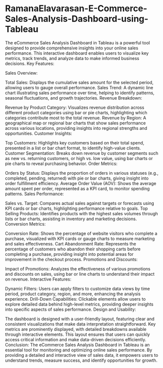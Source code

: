 # RamanaElavarasan-E-Commerce-Sales-Analysis-Dashboard-using-Tableau
The eCommerce Sales Analysis Dashboard in Tableau is a powerful tool designed to provide comprehensive insights into your online sales performance. This interactive dashboard enables users to visualize key metrics, track trends, and analyze data to make informed business decisions. 
Key Features:

Sales Overview:

Total Sales: Displays the cumulative sales amount for the selected period, allowing users to gauge overall performance.
Sales Trend: A dynamic line chart illustrating sales performance over time, helping to identify patterns, seasonal fluctuations, and growth trajectories.
Revenue Breakdown:

Revenue by Product Category: Visualizes revenue distribution across different product categories using bar or pie charts, highlighting which categories contribute most to the total revenue.
Revenue by Region: A geographical map or regional bar charts that show sales performance across various locations, providing insights into regional strengths and opportunities.
Customer Insights:

Top Customers: Highlights key customers based on their total spend, presented in a list or bar chart format, to identify high-value clients.
Customer Segmentation: Breaks down revenue by customer segments such as new vs. returning customers, or high vs. low value, using bar charts or pie charts to reveal purchasing behavior.
Order Metrics:

Orders by Status: Displays the proportion of orders in various statuses (e.g., completed, pending, returned) with pie or bar charts, giving insight into order fulfillment efficiency.
Average Order Value (AOV): Shows the average amount spent per order, represented as a KPI card, to monitor spending patterns.
Sales Performance:

Sales vs. Target: Compares actual sales against targets or forecasts using KPI cards or bar charts, highlighting performance relative to goals.
Top Selling Products: Identifies products with the highest sales volumes through lists or bar charts, assisting in inventory and marketing decisions.
Conversion Metrics:

Conversion Rate: Shows the percentage of website visitors who complete a purchase, visualized with KPI cards or gauge charts to measure marketing and sales effectiveness.
Cart Abandonment Rate: Represents the percentage of customers who abandon their shopping carts before completing a purchase, providing insight into potential areas for improvement in the checkout process.
Promotions and Discounts:

Impact of Promotions: Analyzes the effectiveness of various promotions and discounts on sales, using bar or line charts to understand their impact on revenue.
Interactive Features:

Dynamic Filters: Users can apply filters to customize data views by time period, product category, region, and more, enhancing the analysis experience.
Drill-Down Capabilities: Clickable elements allow users to explore detailed data behind high-level metrics, providing deeper insights into specific aspects of sales performance.
Design and Usability:

The dashboard is designed with a user-friendly layout, featuring clear and consistent visualizations that make data interpretation straightforward. Key metrics are prominently displayed, with detailed breakdowns available through interactive elements. This layout ensures that users can quickly access critical information and make data-driven decisions efficiently.
Conclusion: The eCommerce Sales Analysis Dashboard in Tableau is an essential tool for monitoring and optimizing online sales performance. By providing a detailed and interactive view of sales data, it empowers users to understand trends, measure success, and identify opportunities for growth.




